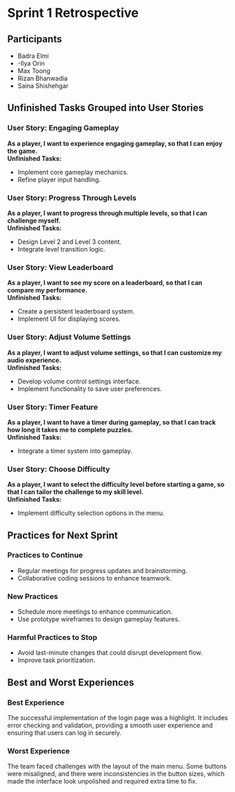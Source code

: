 # Sprint 1 Retrospective

## Participants
- Badra Elmi
- -Ilya Orin
- Max Toong
- Rizan Bhanwadia
- Saina Shishehgar

## Unfinished Tasks Grouped into User Stories

### User Story: Engaging Gameplay
**As a player, I want to experience engaging gameplay, so that I can enjoy the game.**  
**Unfinished Tasks:**
- Implement core gameplay mechanics.
- Refine player input handling.

### User Story: Progress Through Levels
**As a player, I want to progress through multiple levels, so that I can challenge myself.**  
**Unfinished Tasks:**
- Design Level 2 and Level 3 content.
- Integrate level transition logic.

### User Story: View Leaderboard
**As a player, I want to see my score on a leaderboard, so that I can compare my performance.**  
**Unfinished Tasks:**
- Create a persistent leaderboard system.
- Implement UI for displaying scores.

### User Story: Adjust Volume Settings
**As a player, I want to adjust volume settings, so that I can customize my audio experience.**  
**Unfinished Tasks:**
- Develop volume control settings interface.
- Implement functionality to save user preferences.

### User Story: Timer Feature
**As a player, I want to have a timer during gameplay, so that I can track how long it takes me to complete puzzles.**  
**Unfinished Tasks:**
- Integrate a timer system into gameplay.

### User Story: Choose Difficulty
**As a player, I want to select the difficulty level before starting a game, so that I can tailor the challenge to my skill level.**  
**Unfinished Tasks:**
- Implement difficulty selection options in the menu.

## Practices for Next Sprint

### Practices to Continue
- Regular meetings for progress updates and brainstorming.
- Collaborative coding sessions to enhance teamwork.

### New Practices
- Schedule more meetings to enhance communication.
- Use prototype wireframes to design gameplay features.

### Harmful Practices to Stop
- Avoid last-minute changes that could disrupt development flow.
- Improve task prioritization.

## Best and Worst Experiences

### Best Experience
The successful implementation of the login page was a highlight. It includes error checking and validation, providing a smooth user experience and ensuring that users can log in securely.

### Worst Experience
The team faced challenges with the layout of the main menu. Some buttons were misaligned, and there were inconsistencies in the button sizes, which made the interface look unpolished and required extra time to fix.

